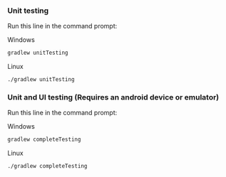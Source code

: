 ### Unit testing

Run this line in the command prompt:

Windows

```powershell
gradlew unitTesting
```

Linux

```shell
./gradlew unitTesting
```

### Unit and UI testing (Requires an android device or emulator)

Run this line in the command prompt:

Windows

```powershell
gradlew completeTesting
```

Linux

```shell
./gradlew completeTesting
```